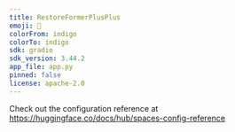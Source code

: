 ```yaml
---
title: RestoreFormerPlusPlus
emoji: 🏢
colorFrom: indigo
colorTo: indigo
sdk: gradio
sdk_version: 3.44.2
app_file: app.py
pinned: false
license: apache-2.0
---
```


Check out the configuration reference at https://huggingface.co/docs/hub/spaces-config-reference
